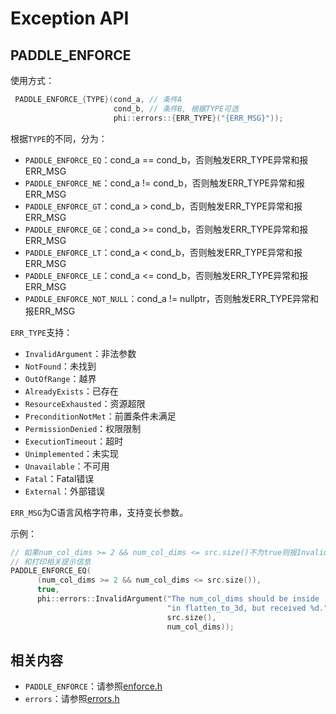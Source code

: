 # Exception API


## PADDLE_ENFORCE

使用方式：

```c++
 PADDLE_ENFORCE_{TYPE}(cond_a, // 条件A
                       cond_b, // 条件B, 根据TYPE可选
                       phi::errors::{ERR_TYPE}("{ERR_MSG}"));
```

根据`TYPE`的不同，分为：

- `PADDLE_ENFORCE_EQ`：cond_a == cond_b，否则触发ERR_TYPE异常和报ERR_MSG
- `PADDLE_ENFORCE_NE`：cond_a != cond_b，否则触发ERR_TYPE异常和报ERR_MSG
- `PADDLE_ENFORCE_GT`：cond_a > cond_b，否则触发ERR_TYPE异常和报ERR_MSG
- `PADDLE_ENFORCE_GE`：cond_a >= cond_b，否则触发ERR_TYPE异常和报ERR_MSG
- `PADDLE_ENFORCE_LT`：cond_a < cond_b，否则触发ERR_TYPE异常和报ERR_MSG
- `PADDLE_ENFORCE_LE`：cond_a <= cond_b，否则触发ERR_TYPE异常和报ERR_MSG
- `PADDLE_ENFORCE_NOT_NULL`：cond_a != nullptr，否则触发ERR_TYPE异常和报ERR_MSG

`ERR_TYPE`支持：

- `InvalidArgument`：非法参数
- `NotFound`：未找到
- `OutOfRange`：越界
- `AlreadyExists`：已存在
- `ResourceExhausted`：资源超限
- `PreconditionNotMet`：前置条件未满足
- `PermissionDenied`：权限限制
- `ExecutionTimeout`：超时
- `Unimplemented`：未实现
- `Unavailable`：不可用
- `Fatal`：Fatal错误
- `External`：外部错误

`ERR_MSG`为C语言风格字符串，支持变长参数。

示例：

```c++
// 如果num_col_dims >= 2 && num_col_dims <= src.size()不为true则报InvalidArgument异常
// 和打印相关提示信息
PADDLE_ENFORCE_EQ(
      (num_col_dims >= 2 && num_col_dims <= src.size()),
      true,
      phi::errors::InvalidArgument("The num_col_dims should be inside [2, %d] "
                                   "in flatten_to_3d, but received %d.",
                                   src.size(),
                                   num_col_dims));
```

## 相关内容

- `PADDLE_ENFORCE`：请参照[enforce.h](https://github.com/PaddlePaddle/Paddle/blob/develop/paddle/phi/core/enforce.h)
- `errors`：请参照[errors.h](https://github.com/PaddlePaddle/Paddle/blob/develop/paddle/phi/core/errors.h)
